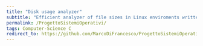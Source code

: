 ```yaml
---
title: "Disk usage analyzer"
subtitle: "Efficient analyzer of file sizes in Linux enviroments written in C"
permalink: /ProgettoSistemiOperativi/
tags: Computer-Science C
redirect_to: https://github.com/MarcoDiFrancesco/ProgettoSistemiOperativi
---
```

